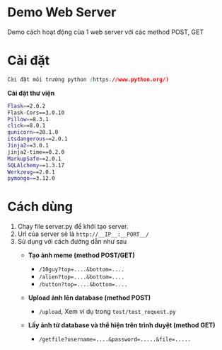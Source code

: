 # Demo Web Server
Demo cách hoạt động của 1 web server với các method POST, GET

# Cài đặt
```css
Cài đặt môi trường python (https://www.python.org/)
```
**Cài đặt thư viện**
```bash
Flask==2.0.2
Flask-Cors==3.0.10
Pillow==8.3.1
click==8.0.1
gunicorn==20.1.0
itsdangerous==2.0.1
Jinja2==3.0.1
jinja2-time==0.2.0
MarkupSafe==2.0.1
SQLAlchemy==1.3.17
Werkzeug==2.0.1
pymongo==3.12.0
```

# Cách dùng
1. Chạy file server.py để khởi tạo server.
2. Url của server sẽ là `http://__IP__:__PORT__/`
3. Sử dụng với cách đường dẫn như sau
   + **Tạo ảnh meme (method POST/GET)**
      - `/10guy?top=....&bottom=....`
      - `/alien?top=....&bottom=....`
      - `/button?top=....&bottom=....`
      
   + **Upload ảnh lên database (method POST)**
      - `/upload`, Xem ví dụ trong `test/test_request.py`
   
   + **Lấy ảnh từ database và thể hiện trên trình duyệt (method GET)**
      - `/getfile?username=....&password=.....&file=.....`
